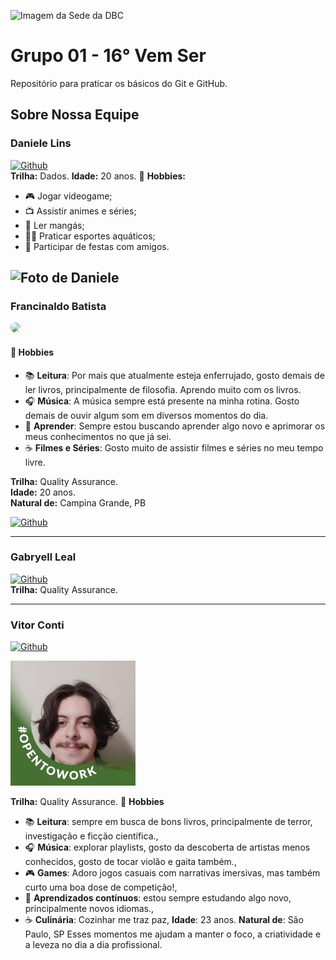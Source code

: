 ![Imagem da Sede da DBC](https://www.dbccompany.com.br/app/uploads/2022/11/Saber-evoluir-e-a-grande-revolucao.jpg)

# **Grupo 01 - 16° Vem Ser**

Repositório para praticar os básicos do Git e GitHub.

## Sobre Nossa Equipe

### Daniele Lins

[![Github](https://img.shields.io/badge/Github-%23181717.svg?style=for-the-badge&logo=github&logoColor=white)<br>](https://github.com/daniele-lins)
**Trilha:** Dados.
**Idade:** 20 anos.
🎯 **Hobbies:**
- 🎮 Jogar videogame;
- 📺 Assistir animes e séries;
- 📖 Ler mangás;
- 🏊‍♀️ Praticar esportes aquáticos;
- 🍻 Participar de festas com amigos.

![Foto de Daniele](https://media.licdn.com/dms/image/v2/D4D03AQFF22xg6j6jgQ/profile-displayphoto-shrink_200_200/B4DZbpifESHQAY-/0/1747674854223?e=1753920000&v=beta&t=cgugphENBsv9lxS6-GdlIFwXUH8k1DfRR6Lu9bXP5rk)
---

### Francinaldo Batista

<img width="100px" style="border-radius: 50%;" src="https://media.licdn.com/dms/image/v2/D4D03AQHKZ5pDiAsTaQ/profile-displayphoto-shrink_400_400/profile-displayphoto-shrink_400_400/0/1719816873238?e=1753920000&v=beta&t=Q42fjaKe3gaqhhN4MJacQMTXPqGIFFc1S8Tv-TG7rB0"/><br>

#### 🎯 Hobbies

- 📚 **Leitura**: Por mais que atualmente esteja enferrujado, gosto demais de ler livros, principalmente de filosofia. Aprendo muito com os livros.
- 🎧 **Música**: A música sempre está presente na minha rotina. Gosto demais de ouvir algum som em diversos momentos do dia.
- 🌱 **Aprender**: Sempre estou buscando aprender algo novo e aprimorar os meus conhecimentos no que já sei.
- ☕ **Filmes e Séries**: Gosto muito de assistir filmes e séries no meu tempo livre.

**Trilha:** Quality Assurance.<br>
**Idade:** 20 anos.<br>
**Natural de:** Campina Grande, PB

[![Github](https://img.shields.io/badge/Github-%23181717.svg?style=for-the-badge&logo=github&logoColor=white)<br>](https://github.com/Batissta)

---

### Gabryell Leal

[![Github](https://img.shields.io/badge/Github-%23181717.svg?style=for-the-badge&logo=github&logoColor=white)<br>](https://github.com/lealgabryell)
**Trilha:** Quality Assurance.

---

### Vitor Conti

[![Github](https://img.shields.io/badge/Github-%23181717.svg?style=for-the-badge&logo=github&logoColor=white)<br>](https://github.com/VitorContiFideles)

![alt text](image.png)

**Trilha:** Quality Assurance.
🎯 ****Hobbies****
- 📚 ****Leitura****: sempre em busca de bons livros, principalmente de terror, investigação e ficção científica.,
- 🎧 ****Música****: explorar playlists, gosto da descoberta de artistas menos conhecidos, gosto de tocar violão e gaita também.,
- 🎮 ****Games****: Adoro jogos casuais com narrativas imersivas, mas também curto uma boa dose de competição!,
- 🌱 ****Aprendizados contínuos****: estou sempre estudando algo novo, principalmente novos idiomas.,
- ☕ ****Culinária****: Cozinhar me traz paz,
**Idade**: 23 anos.
**Natural de**: São Paulo, SP
Esses momentos me ajudam a manter o foco, a criatividade e a leveza no dia a dia profissional.